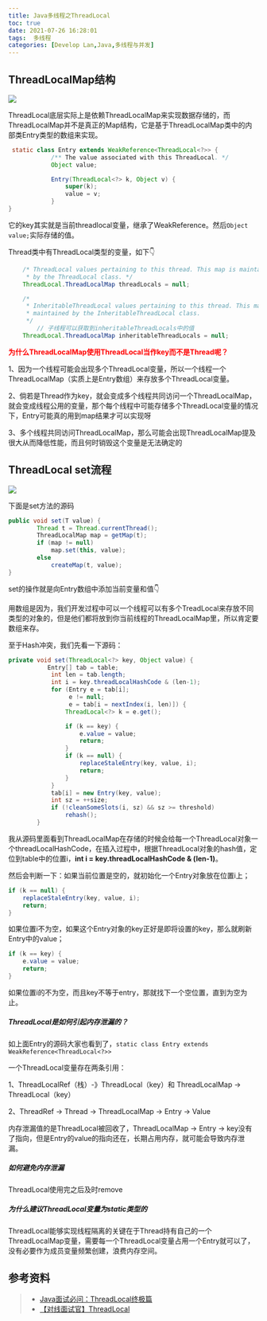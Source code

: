 ```yaml
---
title: Java多线程之ThreadLocal
toc: true
date: 2021-07-26 16:28:01
tags:  多线程
categories: [Develop Lan,Java,多线程与并发]
---
```



## ThreadLocalMap结构
<img src='https://user-gold-cdn.xitu.io/2020/7/26/1738b45487065b90?imageView2/0/w/1280/h/960/ignore-error/1'>

ThreadLocal底层实际上是依赖ThreadLocalMap来实现数据存储的，而ThreadLocalMap并不是真正的Map结构，它是基于ThreadLocalMap类中的内部类Entry类型的数组来实现。

```java
 static class Entry extends WeakReference<ThreadLocal<?>> {
            /** The value associated with this ThreadLocal. */
            Object value;

            Entry(ThreadLocal<?> k, Object v) {
                super(k);
                value = v;
            }
}
```

它的key其实就是当前threadlocal变量，继承了WeakReference。然后`Object value;`实际存储的值。

Thread类中有ThreadLocal类型的变量，如下👇

```java
    /* ThreadLocal values pertaining to this thread. This map is maintained
     * by the ThreadLocal class. */
    ThreadLocal.ThreadLocalMap threadLocals = null;

    /*
     * InheritableThreadLocal values pertaining to this thread. This map is
     * maintained by the InheritableThreadLocal class.
     */
		// 子线程可以获取到inheritableThreadLocals中的值
    ThreadLocal.ThreadLocalMap inheritableThreadLocals = null;
```



<font color=red>**为什么ThreadLocalMap使用ThreadLocal当作key而不是Thread呢？**</font>

1、因为一个线程可能会出现多个ThreadLocal变量，所以一个线程一个ThreadLocalMap（实质上是Entry数组）来存放多个ThreadLocal变量。

2、倘若是Thread作为key，就会变成多个线程共同访问一个ThreadLocalMap，就会变成线程公用的变量，那个每个线程中可能存储多个ThreadLocal变量的情况下，Entry可能真的用到map结果才可以实现呀

3、多个线程共同访问ThreadLocalMap，那么可能会出现ThreadLocalMap提及很大从而降低性能，而且何时销毁这个变量是无法确定的




## ThreadLocal set流程
<img src='https://user-gold-cdn.xitu.io/2020/7/26/1738b454879fe57d?imageView2/0/w/1280/h/960/ignore-error/1'>

下面是set方法的源码

```java
public void set(T value) {
        Thread t = Thread.currentThread();
        ThreadLocalMap map = getMap(t);
        if (map != null)
            map.set(this, value);
        else
            createMap(t, value);
}
```

set的操作就是向Entry数组中添加当前变量和值👇

用数组是因为，我们开发过程中可以一个线程可以有多个TreadLocal来存放不同类型的对象的，但是他们都将放到你当前线程的ThreadLocalMap里，所以肯定要数组来存。

至于Hash冲突，我们先看一下源码：

```java
private void set(ThreadLocal<?> key, Object value) {
           Entry[] tab = table;
            int len = tab.length;
            int i = key.threadLocalHashCode & (len-1);
            for (Entry e = tab[i];
                 e != null;
                 e = tab[i = nextIndex(i, len)]) {
                ThreadLocal<?> k = e.get();

                if (k == key) {
                    e.value = value;
                    return;
                }
                if (k == null) {
                    replaceStaleEntry(key, value, i);
                    return;
                }
            }
            tab[i] = new Entry(key, value);
            int sz = ++size;
            if (!cleanSomeSlots(i, sz) && sz >= threshold)
                rehash();
        }
```

我从源码里面看到ThreadLocalMap在存储的时候会给每一个ThreadLocal对象一个threadLocalHashCode，在插入过程中，根据ThreadLocal对象的hash值，定位到table中的位置i，**int i = key.threadLocalHashCode & (len-1)**。

然后会判断一下：如果当前位置是空的，就初始化一个Entry对象放在位置i上；

```java
if (k == null) {
    replaceStaleEntry(key, value, i);
    return;
}
```

如果位置i不为空，如果这个Entry对象的key正好是即将设置的key，那么就刷新Entry中的value；

```java
if (k == key) {
    e.value = value;
    return;
}
```

如果位置i的不为空，而且key不等于entry，那就找下一个空位置，直到为空为止。



##### **ThreadLocal是如何引起内存泄漏的？**

如上面Entry的源码大家也看到了，`static class Entry extends WeakReference<ThreadLocal<?>>`

一个ThreadLocal变量存在两条引用：

1、ThreadLocalRef（栈）-》ThreadLocal（key）和 ThreadLocalMap -> ThreadLocal（key）

2、ThreadRef -> Thread -> ThreadLocalMap -> Entry -> Value

内存泄漏值的是ThreadLocal被回收了，ThreadLocalMap -> Entry -> key没有了指向，但是Entry的value的指向还在，长期占用内存，就可能会导致内存泄漏。



##### **如何避免内存泄漏**

ThreadLocal使用完之后及时remove



##### 为什么建议ThreadLocal变量为static类型的

ThreadLocal能够实现线程隔离的关键在于Thread持有自己的一个ThreadLocalMap变量，需要每一个ThreadLocal变量占用一个Entry就可以了，没有必要作为成员变量频繁创建，浪费内存空间。



## 参考资料
> - [Java面试必问：ThreadLocal终极篇 ](https://juejin.cn/post/6854573219916021767)
> - [【对线面试官】ThreadLocal](https://mp.weixin.qq.com/s?__biz=MzU4NzA3MTc5Mg==&mid=2247484118&idx=1&sn=9526a1dc0d42926dd9bcccfc55e6abc2&scene=21#wechat_redirect)

